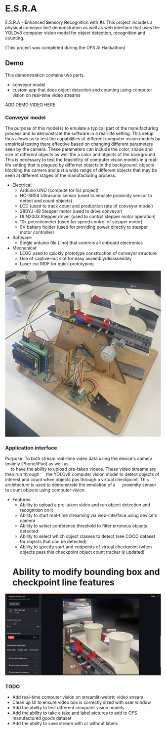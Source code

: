 # E.S.R.A
E.S.R.A - **E**nhanced **S**ensory **R**ecognition with **A**I. This project includes a physical conveyor belt demonstration as well as web interface that uses the YOLOv8 computer vision model for object detection, recognition and counting.

(This project was completed during the OFS AI Hackathon)

## Demo
This demonstration contains two parts.
* conveyor model
* custom app that does object detection and counting using computer vision on real-time video streams

ADD DEMO VIDEO HERE

### Conveyor model
The purpose of this model is to emulate a typical part of the manufacturing process and to demonstrate the software
in a real-life setting. This setup thus allows us to test the capabilities of different computer vision models by empirical testing
there effective based on changing different parameters seen by the camera. These parameters can include the color, shape and size of 
different objects as well the a color and objects of the background. This is necessary to test the feasibility of computer vision
models in a real-life setting that is plagued by differnet objects in the background, objects blocking the camera and just a wide range
of different objects that may be seen at different stages of the manufacturing process.
* Electrical:
	* Arduino UNO (compute for his project)
	* HC-SR04 Ultrasonic sensor (used to emulate proximity sensor to detect and count objects)
	* LCD (used to track count and production rate of conveyor model)
	* 28BYJ-48 Stepper motor (used to drive conveyor)
	* ULN2003 Stepper driver (used to control stepper motor operation)
	* 10k potentiometer (used for speed control of stepper motor)
	* 9V battery holder (used for providing power directly to stepper motor controller) 
* Software:
	* Single arduino file (.ino) that controls all onboard electronics
* Mechanical:
	* LEGO used to quickly prototype construction of conveyor structure	
	* Use of captive-nut slot for easy assembly/disassembly
	* Laser cut MDF for quick prototyping

![conveyor model](https://github.com/yash-chaudhary/E.S.R.A/blob/main/assets/conveyor_demo.jpeg)

### Application interface
Purpose: To both stream real-time video data using the device's camera (mainly iPhone/iPad) as well as	
&emsp; to have the ability to upload pre-taken videos. These video streams are then run through
&emsp; the YOLOv8 computer vision model to detect objects of interest and count when objects pas through a virtual checkpoint. This architecture is used to demonstrate the emulation of a 
&emsp; proximity sensor to count objects using computer vision.

* Features:
	* Ability to upload a pre-taken video and run object detection and recognition on it
	* Ability to start real-time streaming via web-interface using device's camera 
	* Ability to select confidence threshold to filter erronous objects detected
	* Ability to select which object classes to detect (see COCO dataset for objects that can be detected)
	* Ability to specify start and endpoints of virtual checkpoint (when objects pass this checkpoint object count tracker is updated)
	# Ability to modify bounding box and checkpoint line features
	
![application interface](https://github.com/yash-chaudhary/E.S.R.A/blob/main/assets/application_interface.png)

### TODO
* Add real-time computer vision on streamlit-webrtc video stream
* Clean up UI to ensure video box is correctly sized with user window
* Add the ability to test different computer vision models
* Add the ability to take a take and label pictures to add to OFS manufactured goods dataset
* Add the ability to save stream with or without labels 			
